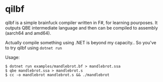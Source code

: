 # qilbf

qilbf is a simple brainfuck compiler written in F#, for learning pourposes.
It outputs QBE intermediate language and then can be compiled to assembly (aarch64 and amd64).

Actually compile something using .NET is beyond my capacity.. 
So you've to try qilbf using `dotnet run`

Usage:

	$ dotnet run examples/mandlebrot.bf > mandlebrot.ssa
	$ qbe mandlebrot.ssa > mandlebrot.s
	$ cc -o mandlebrot mandlebrot.s && ./mandlebrot

